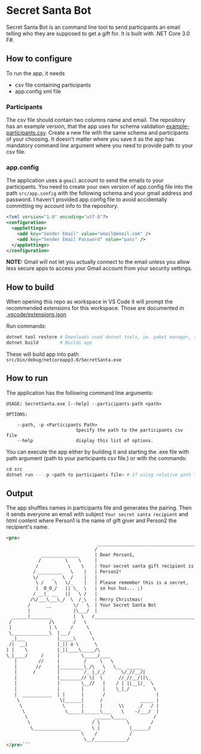 # Secret Santa Bot

Secret Santa Bot is an command line tool to send participants an email telling who they are supposed to get a gift for. It is built with .NET Core 3.0 F#.

## How to configure

To run the app, it needs

- csv file containing participants
- app.config xml file

### Participants

The csv file should contain two columns name and email. The repository has an example version, that the app uses for schema validation [example-participants.csv](./src/example-participants.csv). Create a new file with the same schema and participants of your choosing. It doesn't matter where you save it as the app has mandatory command line argument where you need to provide path to your csv file.

### app.config

The application uses a ``gmail`` account to send the emails to your participants. You need to create your own version of app.config file into the path ``src/app.config`` with the following schema and your gmail address and password. I haven't provided app.config file to avoid accidentally committing my account info to the repository.

```xml
<?xml version="1.0" encoding="utf-8"?>
<configuration>
  <appSettings>
    <add key="Sender Email" value="email@email.com" />
    <add key="Sender Email Password" value="pass" />
  </appSettings>
</configuration>
```

**NOTE:** Gmail will not let you actually connect to the email unless you allow less secure apps to access your Gmail account from your security settings.

## How to build

When opening this repo as workspace in VS Code it will prompt the recommended extensions for this workspace. Those are documented in [.vscode/extensions.json](.vscode/extensions.json)

Run commands:

```powershell
dotnet tool restore # Downloads used dotnet tools, ie. paket manager, source .config/dotnet-tools.json
dotnet build        # Builds app
```

These will build app into path ``src/bin/debug/netcoreapp3.0/SecretSanta.exe``

## How to run

The application has the following command line arguments:

```
USAGE: SecretSanta.exe [--help] --participants-path <path>

OPTIONS:

    --path, -p <Participants Path>
                          Specify the path to the participants csv file
    --help                display this list of options.
```

You can execute the app either by building it and starting the .exe file with path argument (path to your participants csv file.) or with the commands:

```powershell
cd src
dotnet run -- -p <path to participants file> # If using relative path the app is run from src/bin/debug/netcoreapp3.0
```

## Output

The app shuffles names in participants file and generates the pairing. Then it sends everyone an email with subject ``Your secret santa recipient`` and html content where Person1 is the name of gift giver and Person2 the recipient's name.

```html
<pre>
                                  ________________________________________
                                 /                                        \
             ______________      | Dear Person1,                          |
            /         \    \     |                                        |
           /           \    \    | Your secret santa gift recipient is    |
          / _________   \    |   | Person2!                               |
          \/     _   \  /    |   |                                        |
           \ /    \   \/_    |   | Please remember this is a secret,      |
           |  O_O_/   || \_  \   | so hus hus... ;)                       |
          / __(_ __   ||   \ /   |                                        |
         /\/___\___\_/  \  /_\   | Merry Christmas!                       |
        /      __        \/   \  | Your Secret Santa Bot                  |
        |                |\___/  |                                        |
  ______|________        |  \   /_________________________________________/
 /              /\       /   \
 |              | \     /     \
 \______________\  |___/       \
  _|___            |_____\      \
 /|  __|           |_|| o \      \
| |    \           |_||____\_____/\
\_|____/     /     |        \_____/____
   |        //     |         /     \   \
   |       //      |_________\_/\   \   \__  ______
   |      /        |         /_ |_/_/      \/_//__/|
   |               |________// \|  \      //_//__/||\_
   |               |        \__//   |    / | ||__|/_  \
   |               |        |       |    \_|_/         \
   |  ___________  | |      |       /                   |
    \               \|______|      /              _____ |
     \               \      |      |      \\     _/   / |
      \               \_____|______\___    \    -/___/  |
       \                         ______\_____          /
        \                       / \          \        /
         \__________________    \ |           |______/
                            \    /            /
                             \__/____________/
</pre>```